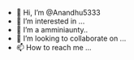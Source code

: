 - 👋 Hi, I’m @Anandhu5333
- 👀 I’m interested in ...
- 🌱 I’m a amminiaunty..
- 💞️ I’m looking to collaborate on ...
- 📫 How to reach me ...

<!---
Anandhu5333/Anandhu5333 is a ✨ special ✨ repository because its `README.md` (this file) appears on your GitHub profile.
You can click the Preview link to take a look at your changes.
--->
